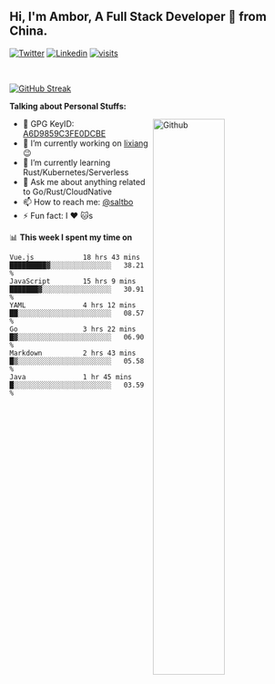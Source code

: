 ## Hi, I'm Ambor, A Full Stack Developer 🚀 from China.

[![Twitter](https://img.shields.io/badge/-saltbo-1ca0f1?style=flat&logo=twitter&logoColor=white)](https://twitter.com/rdsaltbo)
[![Linkedin](https://img.shields.io/badge/-saltbo-blue?style=flat&logo=Linkedin&logoColor=white)](https://www.linkedin.com/in/saltbo/)
[![visits](https://visitor.vercel.app/page/saltbo?color=light-green)](https://github.com/saltbo/)

&nbsp;  

[![GitHub Streak](http://github-readme-streak-stats.herokuapp.com?user=saltbo&hide_border=true&date_format=M%20j%5B%2C%20Y%5D)](https://git.io/streak-stats)

**Talking about Personal Stuffs:**
<!-- Any image aligned to the right. Beware the width  -->
<img width="50%" align="right" alt="Github" src="https://raw.githubusercontent.com/saltbo/saltbo/master/images/git-header.svg" />

- 🤘 GPG KeyID: [A6D9859C3FE0DCBE](https://saltbo.cn/pgp_keys.asc)
- 🔭 I’m currently working on [lixiang](https://www.lixiang.com/) :wink:
- 🌱 I’m currently learning Rust/Kubernetes/Serverless
- 💬 Ask me about anything related to Go/Rust/CloudNative
- 📫 How to reach me: [@saltbo](https://t.me/saltbo)
- ⚡ Fun fact: I :heart: :cat:s


📊 **This week I spent my time on**
<!--START_SECTION:waka-->

```text
Vue.js            18 hrs 43 mins  █████████▓░░░░░░░░░░░░░░░   38.21 %
JavaScript        15 hrs 9 mins   ███████▓░░░░░░░░░░░░░░░░░   30.91 %
YAML              4 hrs 12 mins   ██░░░░░░░░░░░░░░░░░░░░░░░   08.57 %
Go                3 hrs 22 mins   █▓░░░░░░░░░░░░░░░░░░░░░░░   06.90 %
Markdown          2 hrs 43 mins   █▒░░░░░░░░░░░░░░░░░░░░░░░   05.58 %
Java              1 hr 45 mins    █░░░░░░░░░░░░░░░░░░░░░░░░   03.59 %
```

<!--END_SECTION:waka-->
